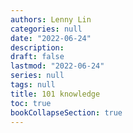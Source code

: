 ```yaml
---
authors: Lenny Lin
categories: null
date: "2022-06-24"
description:
draft: false
lastmod: "2022-06-24"
series: null
tags: null
title: 101 knowledge
toc: true
bookCollapseSection: true
---
```


